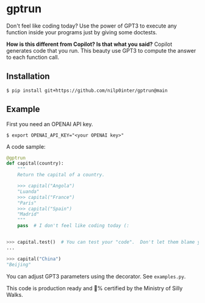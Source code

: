 # gptrun
Don't feel like coding today?  Use the power of GPT3 to execute any function inside your programs just by giving some doctests.

**How is this different from Copilot? Is that what you said?** Copilot generates code that you run.  This beauty use GPT3 to compute the answer to each function call.

## Installation
```console
$ pip install git+https://github.com/nilp0inter/gptrun@main
```

## Example

First you need an OPENAI API key.

```console
$ export OPENAI_API_KEY="<your OPENAI key>"
```

A code sample:

```python
@gptrun
def capital(country):
    """
    Return the capital of a country.

    >>> capital("Angola")
    "Luanda"
    >>> capital("France")
    "Paris"
    >>> capital("Spain")
    "Madrid"
    """
    pass  # I don't feel like coding today (:


>>> capital.test()  # You can test your "code".  Don't let them blame you on coverage.
...

>>> capital("China")
"Beijing"

```

You can adjust GPT3 parameters using the decorator. See `examples.py`.


This code is production ready and 💯% certified by the Ministry of Silly Walks.
